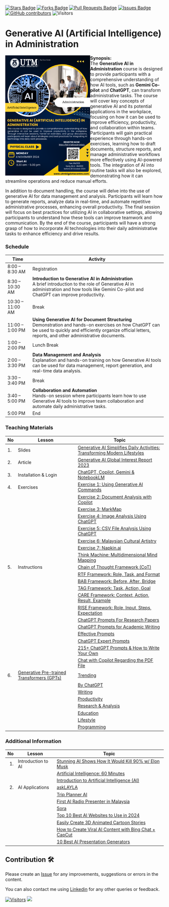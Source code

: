 <a href="https://github.com/drshahizan/ai-tools/stargazers"><img src="https://img.shields.io/github/stars/drshahizan/ai-tools" alt="Stars Badge"/></a>
<a href="https://github.com/drshahizan/ai-tools/network/members"><img src="https://img.shields.io/github/forks/drshahizan/ai-tools" alt="Forks Badge"/></a>
<a href="https://github.com/drshahizan/ai-tools"><img src="https://img.shields.io/github/issues-pr/drshahizan/ai-tools" alt="Pull Requests Badge"/></a>
<a href="https://github.com/drshahizan/ai-tools/issues"><img src="https://img.shields.io/github/issues/drshahizan/ai-tools" alt="Issues Badge"/></a>
<a href="https://github.com/drshahizan/ai-tools/graphs/contributors"><img alt="GitHub contributors" src="https://img.shields.io/github/contributors/drshahizan/ai-tools?color=2b9348"></a>
![Visitors](https://api.visitorbadge.io/api/visitors?path=https%3A%2F%2Fgithub.com%2Fdrshahizan%2Fai-tools&labelColor=%23d9e3f0&countColor=%23697689&style=flat)

# Generative AI (Artificial Intelligence) in Administration

<img src="https://github.com/drshahizan/Generative-AI-Playground/blob/main/images/BDC_AI_nov.png" style="width:270px;"  align="left">

**Synopsis:**<br>
The **Generative AI in Administration** course is designed to provide participants with a comprehensive understanding of how AI tools, such as **Gemini Co-pilot** and **ChatGPT**, can transform administrative tasks. The course will cover key concepts of generative AI and its potential applications in the workplace, focusing on how it can be used to improve efficiency, productivity, and collaboration within teams. Participants will gain practical experience through hands-on exercises, learning how to draft documents, structure reports, and manage administrative workflows more effectively using AI-powered tools. The integration of AI into routine tasks will also be explored, demonstrating how it can streamline operations and reduce manual efforts.

In addition to document handling, the course will delve into the use of generative AI for data management and analysis. Participants will learn how to generate reports, analyze data in real-time, and automate repetitive administrative processes, enhancing overall productivity. The final session will focus on best practices for utilizing AI in collaborative settings, allowing participants to understand how these tools can improve teamwork and communication. By the end of the course, participants will have a strong grasp of how to incorporate AI technologies into their daily administrative tasks to enhance efficiency and drive results.

### Schedule

| Time              | Activity                                                                                                        |
|-------------------|----------------------------------------------------------------------------------------------------------------|
| 8:00 – 8:30 AM    | Registration                                                                                                   |
| 8:30 – 10:30 AM   | **Introduction to Generative AI in Administration** <br>A brief introduction to the role of Generative AI in administration and how tools like Gemini Co-pilot and ChatGPT can improve productivity. |
| 10:30 – 11:00 AM  | Break                                                                                                          |
| 11:00 – 1:00 PM   | **Using Generative AI for Document Structuring** <br> Demonstration and hands-on exercises on how ChatGPT can be used to quickly and efficiently organize official letters, reports, and other administrative documents. |
| 1:00 – 2:00 PM    | Lunch Break                                                                                                    |
| 2:00 – 3:30 PM    | **Data Management and Analysis**<br> Explanation and hands-on training on how Generative AI tools can be used for data management, report generation, and real-time data analysis. |
| 3:30 – 3:40 PM    | Break                                                                                                          |
| 3:40 – 5:00 PM    | **Collaboration and Automation** <br> Hands-on session where participants learn how to use Generative AI tools to improve team collaboration and automate daily administrative tasks. |
| 5:00 PM           | End                                                                                                            |

### Teaching Materials

| No | Lesson | Topic |
|--------|---------|---------|
| 1. | Slides | [Generative AI Simplifies Daily Activities: Transforming Modern Lifestyles](https://liveutm-my.sharepoint.com/:b:/g/personal/shahizan_live_utm_my/Ea4jHzBjWThBoiMKH93K5vQBWWfEFBIARMYtOUZf5sGs7Q?e=C5ZIoB) |
| 2. | Article | [Generative AI Global Interest Report 2023](https://www.electronicshub.org/generative-ai-global-interest-report-2023/) |
| 3. | Installation & Login | [ChatGPT, Copilot, Gemini & NotebookLM](https://github.com/drshahizan/ai-tools/blob/main/materials/untw/signin.md) |
| 4. | Exercises | [Exercise 1: Using Generative AI Commands](https://github.com/drshahizan/ai-tools/blob/main/materials/untw/fungsi.md) |
|  |  | [Exercise 2: Document Analysis with Copilot](https://github.com/drshahizan/ai-tools/blob/main/materials/untw/dokumen_copilot.md) |
|  |  | [Exercise 3: MarkMap](https://github.com/drshahizan/ai-tools/blob/main/materials/pimpin/markmap.md) |
|  |  | [Exercise 4: Image Analysis Using ChatGPT](https://github.com/drshahizan/ai-tools/blob/main/materials/untw/dokumen_untw.md) |
|  |  | [Exercise 5: CSV File Analysis Using ChatGPT](https://github.com/drshahizan/ai-tools/blob/main/materials/untw/dokumen_chatgpt.md) |
|  |  | [Exercise 6: Malaysian Cultural Artistry](https://github.com/drshahizan/Generative-AI-Playground/blob/main/materials/drawing.md) |
|  |  | [Exercise 7: Napkin.ai](https://github.com/drshahizan/Generative-AI-Playground/blob/main/materials/tools/napkin.md)|
|  |  | [Think Machine: Multidimensional Mind Mapping](https://thinkmachine.com/) |
| 5. | Instructions | [Chain of Thought Framework (CoT)](../materials/gen_frame/1cot.md) |
|  |  | [RTF Framework: Role, Task, and Format](../materials/gen_frame/2rtf.md) |
|  |  | [BAB Framework: Before, After, Bridge](../materials/gen_frame/3bab.md) |
|  |  | [TAG Framework: Task, Action, Goal](../materials/gen_frame/4tag.md) |
|  |  | [CARE Framework: Context, Action, Result, Example](../materials/gen_frame/5care.md) |
|  |  | [RISE Framework: Role, Input, Steps, Expectation](../materials/gen_frame/6rise.md) |
|  |  | [ChatGPT Prompts For Research Papers](https://github.com/drshahizan/Generative-AI-Playground/blob/main/materials/prompt_research.md) |
|  |  | [ChatGPT Prompts for Academic Writing](https://github.com/drshahizan/Generative-AI-Playground/blob/main/materials/prompt_academic.md) |
|  |  | [Effective Prompts](https://drshahizan.gitbook.io/copywriting-chatgpt/prompts/effective-prompts) |
|  |  | [ChatGPT Expert Prompts](https://github.com/drshahizan/Generative-AI-Playground/blob/main/materials/prompt.md) |
|  |  | [215+ ChatGPT Prompts & How to Write Your Own](https://writesonic.com/blog/chatgpt-prompts) |
|  |  | [Chat with Copilot Regarding the PDF File](https://github.com/drshahizan/Generative-AI-Playground/blob/main/materials/copilot.md) |
| 6. | [Generative Pre-trained Transformers (GPTs)](https://github.com/drshahizan/ai-tools/blob/main/materials/gpts/readme.md) | [Trending](https://github.com/drshahizan/ai-tools/blob/main/materials/gpts/trending.md) |
|  |  | [By ChatGPT](https://github.com/drshahizan/ai-tools/blob/main/materials/gpts/bychatgpt.md) |
|  |  | [Writing](https://github.com/drshahizan/ai-tools/blob/main/materials/gpts/writing.md) |
|  |  | [Productivity](https://github.com/drshahizan/ai-tools/blob/main/materials/gpts/productivity.md) |
|  |  | [Research & Analysis](https://github.com/drshahizan/ai-tools/blob/main/materials/gpts/research.md) |
|  |  | [Education](https://github.com/drshahizan/ai-tools/blob/main/materials/gpts/education.md) |
|  |  | [Lifestyle](https://github.com/drshahizan/ai-tools/blob/main/materials/gpts/lifestyle.md) |
|  |  | [Programming](https://github.com/drshahizan/ai-tools/blob/main/materials/gpts/programming.md) |

### Additional Information

| No | Lesson | Topic |
|--------:|---------|---------|
| 1. | Introduction to AI | [Stunning AI Shows How It Would Kill 90% w/ Elon Musk](https://youtu.be/J6Mdq3n6kgk?si=4G0k5-WNH55pBMhw) |
|  |  | [Artificial Intelligence: 60 Minutes](https://youtu.be/aZ5EsdnpLMI?si=3aEFdMyTnOWZTuCZ) |
|  |  | [Introduction to Artificial Intelligence (AI)](https://youtu.be/kms0WrEbs0Q?si=woVk00RDgFNC5rBd) |
| 2. | AI Applications | [askLAYLA](https://justasklayla.com/) |
|  |  | [Trip Planner AI](https://tripplanner.ai/) |
|  |  | [First AI Radio Presenter in Malaysia](https://says.com/my/seismik/kenali-aina-sabrina-dj-fly-fm-juga-ai-yang-pertama-di-malaysia-sebagai-penyampai-radio) |
|  |  | [Sora](https://openai.com/sora) |
|  |  | [Top 10 Best AI Websites to Use in 2024](https://www.facebook.com/reel/671923085023778) |
|  |  | [Easily Create 3D Animated Cartoon Stories](https://www.youtube.com/watch?v=6IYBxbpKato) |
|  |  | [How to Create Viral AI Content with Bing Chat + CapCut](https://youtu.be/ed30BLkVpis?si=Z6XmTWxVO1PC_kyv) |
|  |  | [10 Best AI Presentation Generators](https://www.unite.ai/best-ai-presentation-generators/) |


## Contribution 🛠️
Please create an [Issue](https://github.com/drshahizan/ai-tools/issues) for any improvements, suggestions or errors in the content.

You can also contact me using [Linkedin](https://www.linkedin.com/in/drshahizan/) for any other queries or feedback.

[![Visitors](https://api.visitorbadge.io/api/visitors?path=https%3A%2F%2Fgithub.com%2Fdrshahizan&labelColor=%23697689&countColor=%23555555&style=plastic)](https://visitorbadge.io/status?path=https%3A%2F%2Fgithub.com%2Fdrshahizan)
![](https://hit.yhype.me/github/profile?user_id=81284918)


